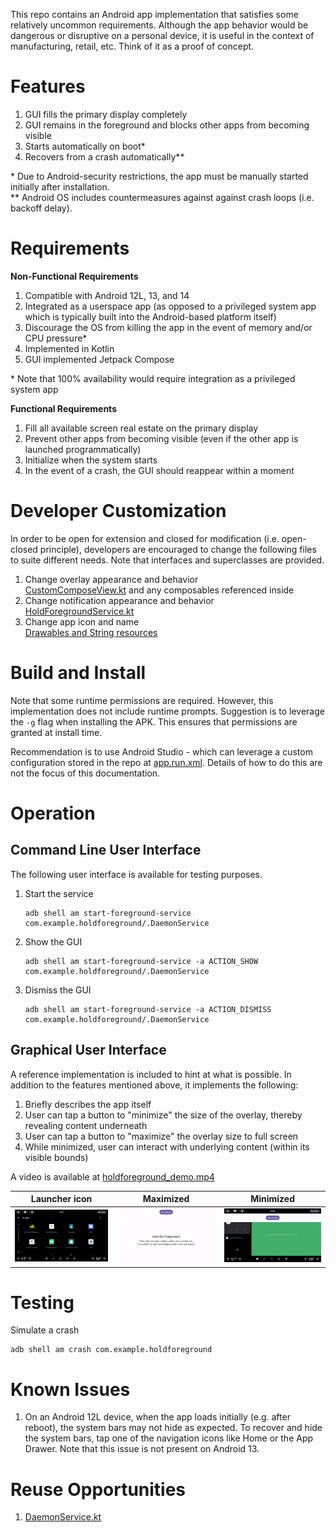 This repo contains an Android app implementation that satisfies some relatively uncommon requirements. Although the app behavior would be dangerous or disruptive on a personal device, it is useful in the context of manufacturing, retail, etc. Think of it as a proof of concept.

# Features
1. GUI fills the primary display completely
2. GUI remains in the foreground and blocks other apps from becoming visible
3. Starts automatically on boot*
4. Recovers from a crash automatically**

\* Due to Android-security restrictions, the app must be manually started initially after installation.
<br>\*\* Android OS includes countermeasures against against crash loops (i.e. backoff delay).

# Requirements
**Non-Functional Requirements**
1. Compatible with Android 12L, 13, and 14
2. Integrated as a userspace app (as opposed to a privileged system app which is typically built into the Android-based platform itself)
3. Discourage the OS from killing the app in the event of memory and/or CPU pressure*
4. Implemented in Kotlin
5. GUI implemented Jetpack Compose

\* Note that 100% availability would require integration as a privileged system app

**Functional Requirements**
1. Fill all available screen real estate on the primary display
2. Prevent other apps from becoming visible (even if the other app is launched programmatically)
3. Initialize when the system starts
4. In the event of a crash, the GUI should reappear within a moment

# Developer Customization
In order to be open for extension and closed for modification (i.e. open-closed principle), developers are encouraged to change the following files to suite different needs. Note that interfaces and superclasses are provided.
1. Change overlay appearance and behavior
   <br>[CustomComposeView.kt](app/src/main/java/com/example/holdforeground/CustomComposeView.kt) and any composables referenced inside
2. Change notification appearance and behavior
   <br>[HoldForegroundService.kt](app/src/main/java/com/example/holdforeground/HoldForegroundService.kt)
3. Change app icon and name
   <br>[Drawables and String resources](app/src/main/res)

# Build and Install
Note that some runtime permissions are required. However, this implementation does not include runtime prompts. Suggestion is to leverage the `-g` flag when installing the APK. This ensures that permissions are granted at install time.

Recommendation is to use Android Studio - which can leverage a custom configuration stored in the repo at [app.run.xml](.run/app.run.xml). Details of how to do this are not the focus of this documentation.

# Operation

## Command Line User Interface
The following user interface is available for testing purposes.

1. Start the service
   ```
   adb shell am start-foreground-service com.example.holdforeground/.DaemonService
   ```
2. Show the GUI
   ```
   adb shell am start-foreground-service -a ACTION_SHOW com.example.holdforeground/.DaemonService
   ```
3. Dismiss the GUI
   ```
   adb shell am start-foreground-service -a ACTION_DISMISS com.example.holdforeground/.DaemonService
   ```

## Graphical User Interface
A reference implementation is included to hint at what is possible. In addition to the features mentioned above, it implements the following:
1. Briefly describes the app itself
2. User can tap a button to "minimize" the size of the overlay, thereby revealing content underneath
3. User can tap a button to "maximize" the overlay size to full screen
4. While minimized, user can interact with underlying content (within its visible bounds)

A video is available at [holdforeground_demo.mp4](doc/holdforeground_demo.mp4)

| Launcher icon | Maximized | Minimized |
| :---: | :---: | :---: |
| ![](doc/app_in_launcher.png) | ![](doc/app_maximized.png) | ![](doc/app_minimized.png) |

# Testing
Simulate a crash
```
adb shell am crash com.example.holdforeground
```
# Known Issues
1. On an Android 12L device, when the app loads initially (e.g. after reboot), the system bars may not hide as expected. To recover and hide the system bars, tap one of the navigation icons like Home or the App Drawer. Note that this issue is not present on Android 13. 

# Reuse Opportunities
1. [DaemonService.kt](app/src/main/java/com/example/holdforeground/daemon/DaemonService.kt)

